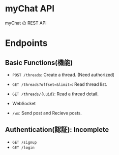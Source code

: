 # myChat API

myChat の REST API

# Endpoints

## Basic Functions(機能)

- `POST /threads`: Create a thread. (Need authorized)
- `GET /threads?offset=&limit=`: Read thread list.
- `GET /threads/{uuid}`: Read a thread detail.

- WebSocket
- `/ws`: Send post and Recieve posts.

## Authentication(認証): Incomplete

- `GET /signup`
- `GET /login`
